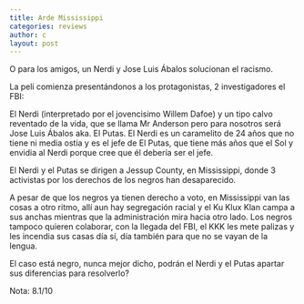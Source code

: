 ```yaml
---
title: Arde Mississippi
categories: reviews
author: c
layout: post
---
```

O para los amigos, un Nerdi y Jose Luis Ábalos solucionan el racismo.

La peli comienza presentándonos a los protagonistas, 2 investigadores el FBI:

El Nerdi (interpretado por el jovencisimo Willem Dafoe) y un tipo calvo reventado de la vida, que se llama Mr Anderson pero para nosotros será Jose Luis Ábalos aka. El Putas. El Nerdi es un caramelito de 24 años que no tiene ni media ostia y es el jefe de El Putas, que tiene más años que el Sol y envidia al Nerdi porque cree que él debería ser el jefe.

El Nerdi y el Putas se dirigen a Jessup County, en Mississippi, donde 3 activistas por los derechos de los negros han desaparecido.

A pesar de que los negros ya tienen derecho a voto, en Mississippi van las cosas a otro ritmo, allí aun hay segregación racial y el Ku Klux Klan campa a sus anchas mientras que la administración mira hacia otro lado. Los negros tampoco quieren colaborar, con la llegada del FBI, el KKK les mete palizas y les incendia sus casas día sí, día también para que no se vayan de la lengua.

El caso está negro, nunca mejor dicho, podrán el Nerdi y el Putas apartar sus diferencias para resolverlo?

Nota: 8.1/10
